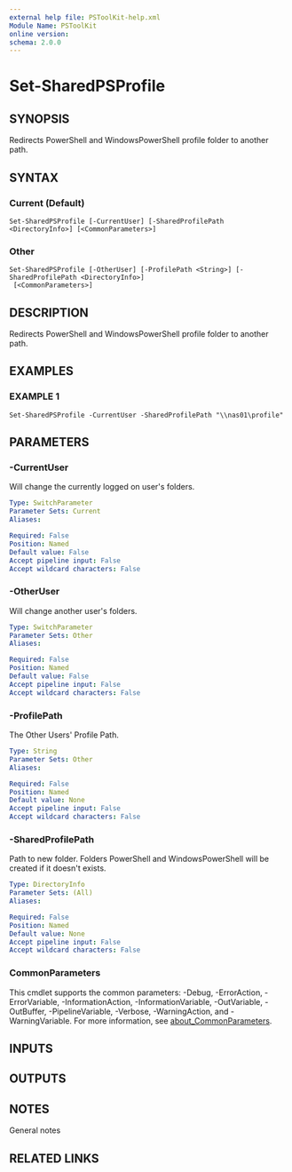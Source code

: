 ```yaml
---
external help file: PSToolKit-help.xml
Module Name: PSToolKit
online version:
schema: 2.0.0
---
```


# Set-SharedPSProfile

## SYNOPSIS
Redirects PowerShell and WindowsPowerShell profile folder to another path.

## SYNTAX

### Current (Default)
```
Set-SharedPSProfile [-CurrentUser] [-SharedProfilePath <DirectoryInfo>] [<CommonParameters>]
```

### Other
```
Set-SharedPSProfile [-OtherUser] [-ProfilePath <String>] [-SharedProfilePath <DirectoryInfo>]
 [<CommonParameters>]
```

## DESCRIPTION
Redirects PowerShell and WindowsPowerShell profile folder to another path.

## EXAMPLES

### EXAMPLE 1
```
Set-SharedPSProfile -CurrentUser -SharedProfilePath "\\nas01\profile"
```

## PARAMETERS

### -CurrentUser
Will change the currently logged on user's folders.

```yaml
Type: SwitchParameter
Parameter Sets: Current
Aliases:

Required: False
Position: Named
Default value: False
Accept pipeline input: False
Accept wildcard characters: False
```

### -OtherUser
Will change another user's folders.

```yaml
Type: SwitchParameter
Parameter Sets: Other
Aliases:

Required: False
Position: Named
Default value: False
Accept pipeline input: False
Accept wildcard characters: False
```

### -ProfilePath
The Other Users' Profile Path.

```yaml
Type: String
Parameter Sets: Other
Aliases:

Required: False
Position: Named
Default value: None
Accept pipeline input: False
Accept wildcard characters: False
```

### -SharedProfilePath
Path to new folder.
Folders PowerShell and WindowsPowerShell will be created if it doesn't exists.

```yaml
Type: DirectoryInfo
Parameter Sets: (All)
Aliases:

Required: False
Position: Named
Default value: None
Accept pipeline input: False
Accept wildcard characters: False
```

### CommonParameters
This cmdlet supports the common parameters: -Debug, -ErrorAction, -ErrorVariable, -InformationAction, -InformationVariable, -OutVariable, -OutBuffer, -PipelineVariable, -Verbose, -WarningAction, and -WarningVariable. For more information, see [about_CommonParameters](http://go.microsoft.com/fwlink/?LinkID=113216).

## INPUTS

## OUTPUTS

## NOTES
General notes

## RELATED LINKS

